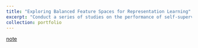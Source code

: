 ```yaml
---
title: "Exploring Balanced Feature Spaces for Representation Learning"
excerpt: "Conduct a series of studies on the performance of self-supervised contrastive learning and supervised learning methods over multiple datasets where training instance distributions vary from a balanced one to a long-tailed one (2022/12/27)<br/>"
collection: portfolio
---
```


[note](http://xtwusamantha.github.io/files/balanced_feature_space.pdf)
